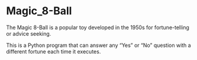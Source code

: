 # Magic_8-Ball
The Magic 8-Ball is a popular toy developed in the 1950s for fortune-telling or advice seeking.

This is a Python program that can answer any “Yes” or “No” question with a different fortune each time it executes.
